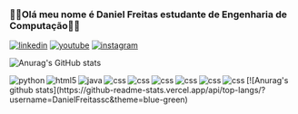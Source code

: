 ### 👨‍💻Olá meu nome é Daniel Freitas estudante de Engenharia de Computação👨‍💻
[![linkedin](https://img.shields.io/badge/LinkedIn-0077B5?style=for-the-badge&logo=linkedin&logoColor=white)](https://www.linkedin.com/in/daniel-freitas-26a8a8267/)
[![youtube](https://img.shields.io/badge/YouTube-FF0000?style=for-the-badge&logo=youtube&logoColor=white)](https://www.youtube.com/channel/UCfBto-R6bb9n-Q_0-CUoz8g)
[![instagram](https://img.shields.io/badge/Instagram-E4405F?style=for-the-badge&logo=instagram&logoColor=white)](https://instagram.com/danielprojetosps?igshid=NzMyMjgxZWIzNw==)




![Anurag's GitHub stats](https://github-readme-stats.vercel.app/api?username=DanielFreitassc&show_icons=true&theme=radical)
<div style="display: inline_block">
 <img align="left" alt="python" src="https://img.shields.io/badge/Python-3776AB?style=for-the-badge&logo=python&logoColor=white"/>
 <div style="display: inline_block">
 <img align="left" alt="html5" src="https://img.shields.io/badge/HTML-239120?style=for-the-badge&logo=html5&logoColor=white"/>
 <div style="display: inline_block">
 <img align="left" alt="java" src="https://img.shields.io/badge/Java-ED8B00?style=for-the-badge&logo=openjdk&logoColor=white"/>
  <div style="display: inline_block">
 <img align="left" alt="css" src="https://img.shields.io/badge/CSS-239120?&style=for-the-badge&logo=css3&logoColor=white"/>
 <div style="display: inline_block">
  <img align="left" alt="css" src="https://img.shields.io/badge/Linux_Mint-87CF3E?style=for-the-badge&logo=linux-mint&logoColor=white"/>
 <div style="display: inline_block">
<img align="left" alt="css" src="https://img.shields.io/badge/JavaScript-323330?style=for-the-badge&logo=javascript&logoColor=F7DF1E"/>
 <div style="display: inline_block">
 <img align="left" alt="css" src="https://img.shields.io/badge/PHP-777BB4?style=for-the-badge&logo=php&logoColor=white"/>
 <div style="display: inline_block">
 <img align="left" alt="css" src="https://img.shields.io/badge/GIT-E44C30?style=for-the-badge&logo=git&logoColor=white"/>
 <div style="display: inline_block">
 <img align="left" alt="css" src="https://aleen42.github.io/badges/src/photoshop.svg"/>
 <div style="display: inline_block">
[![Anurag's github stats](https://github-readme-stats.vercel.app/api/top-langs/?username=DanielFreitassc&theme=blue-green)



